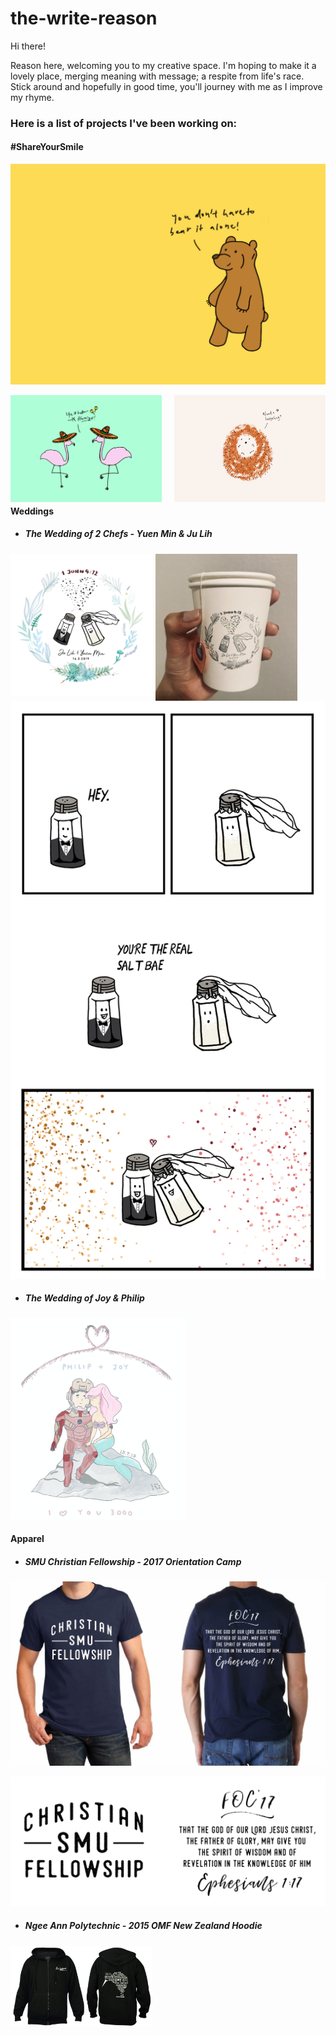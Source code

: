 # the-write-reason

Hi there!

Reason here, welcoming you to my creative space. I'm hoping to make it a lovely place, merging meaning with message; a respite from life's race. Stick around and hopefully in good time, you'll journey with me as I improve my rhyme.



<h3>Here is a list of projects I've been working on:</h3>

<h4>#ShareYourSmile</h4>

<p><img src="Bear_Postcard.jpg"></p>
<p><img src="Flamingo_Postcard.jpg" style="float: left; width: 48%; margin-right: 4%; "><img src="Hedgehog.png" style="float: right; width: 48%; "></p>
<p style="clear: both;"></p>

<h4> Weddings </h4>
<ul><li><h5>The Wedding of 2 Chefs - Yuen Min & Ju Lih</h5></li></ul>
<p><img src="JL&YM_Logo copy.png" style="float: left; width: 45%; margin-right: 1%; "><img src="IMG_8872.jpg" style="float: left; width: 45%; margin-right: 1%; "></p>
<p><img src="Bookmark_B.jpg"></p>
<p style="clear: both;"></p>
  
<ul><li><h5>The Wedding of Joy & Philip</h5></li></ul>
<p><img src="Joy & Philip.png" style="height: 23em; Width: 20em; "></p>

<h4> Apparel </h4>
<ul><li><h5>SMU Christian Fellowship - 2017 Orientation Camp</h5></li></ul>
<p><img src="FOC_op4.jpg"></p>
<p><img src="FOC_design.png"></p>

<ul><li><h5>Ngee Ann Polytechnic - 2015 OMF New Zealand Hoodie</h5></li></ul>
<p><img src="hoodie.jpg" style="float: left; width: 45%; margin-right: 1%; ">
<p style="clear: both;"></p>
